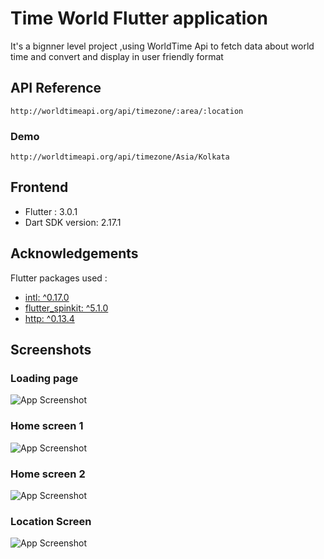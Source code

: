 
# Time World Flutter application

It's a bignner level project ,using WorldTime Api to fetch data about world time and convert and display in user friendly format


## API Reference

```http://worldtimeapi.org/api/timezone/:area/:location```


### Demo

```http://worldtimeapi.org/api/timezone/Asia/Kolkata```


## Frontend

- Flutter : 3.0.1
- Dart SDK version: 2.17.1


## Acknowledgements
Flutter packages used : 
 - [intl: ^0.17.0](https://pub.dev/packages/intl)
 - [flutter_spinkit: ^5.1.0](https://pub.dev/packages/flutter_spinkit)
 - [http: ^0.13.4](https://pub.dev/packages/http)


## Screenshots

### Loading page
![App Screenshot](https://raw.githubusercontent.com/Akshat-kush007/Time-World-Flutter-App/main/images/gitss/ss1.png)


### Home screen 1
![App Screenshot](https://raw.githubusercontent.com/Akshat-kush007/Time-World-Flutter-App/main/images/gitss/ss2.png)

### Home screen 2
![App Screenshot](https://raw.githubusercontent.com/Akshat-kush007/Time-World-Flutter-App/main/images/gitss/ss3.png)


### Location Screen
![App Screenshot](https://raw.githubusercontent.com/Akshat-kush007/Time-World-Flutter-App/main/images/gitss/ss4.png)

